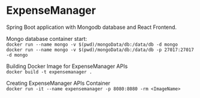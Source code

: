 # ExpenseManager

Spring Boot application with Mongodb database and React Frontend.

Mongo database container start:  
`docker run --name mongo -v $(pwd)/mongoData/db:/data/db -d mongo`  
`docker run --name mongo -v $(pwd)/mongoData/db:/data/db -p 27017:27017 -d mongo`

Building Docker Image for ExpenseManager APIs  
`docker build -t expensemanager .`

Creating ExpenseManager APIs Container  
`docker run -it --name expensemanager -p 8080:8080 -rm <ImageName>`
